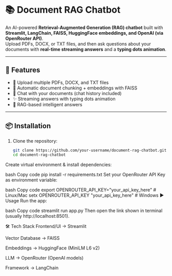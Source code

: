 # 📚 Document RAG Chatbot

An AI-powered **Retrieval-Augmented Generation (RAG) chatbot** built with **Streamlit, LangChain, FAISS, HuggingFace embeddings, and OpenAI (via OpenRouter API)**.  
Upload PDFs, DOCX, or TXT files, and then ask questions about your documents with **real-time streaming answers** and a **typing dots animation**.

---

## 🚀 Features
- 📂 Upload multiple PDFs, DOCX, and TXT files  
- 🔎 Automatic document chunking + embeddings with FAISS  
- 💬 Chat with your documents (chat history included)  
- ✨ Streaming answers with typing dots animation  
- 🧠 RAG-based intelligent answers  

---

## 📦 Installation

1. Clone the repository:
   ```bash
   git clone https://github.com/your-username/document-rag-chatbot.git
   cd document-rag-chatbot
Create virtual environment & install dependencies:

bash
Copy code
pip install -r requirements.txt
Set your OpenRouter API Key as environment variable:

bash
Copy code
export OPENROUTER_API_KEY="your_api_key_here"   # Linux/Mac
setx OPENROUTER_API_KEY "your_api_key_here"    # Windows
▶️ Usage
Run the app:

bash
Copy code
streamlit run app.py
Then open the link shown in terminal (usually http://localhost:8501).

🛠️ Tech Stack
Frontend/UI → Streamlit

Vector Database → FAISS

Embeddings → HuggingFace (MiniLM L6 v2)

LLM → OpenRouter (OpenAI models)

Framework → LangChain
